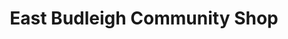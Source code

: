 ---
title: "East Budleigh Community Shop"
url: /budleigh-salterton/east-budleigh-community-shop/
shop: convenience
---